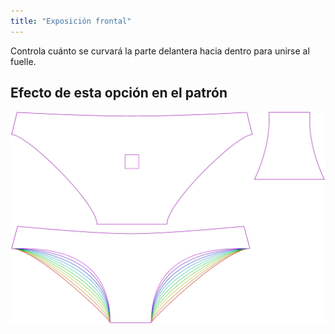 ```yaml
---
title: "Exposición frontal"
---
```


Controla cuánto se curvará la parte delantera hacia dentro para unirse al fuelle.

## Efecto de esta opción en el patrón

![Esta imagen muestra el efecto de esta opción superponiendo varias variantes que tienen un valor diferente para esta opción](unice_tapertogusset_sample.svg "Efecto de esta opción en el patrón")
